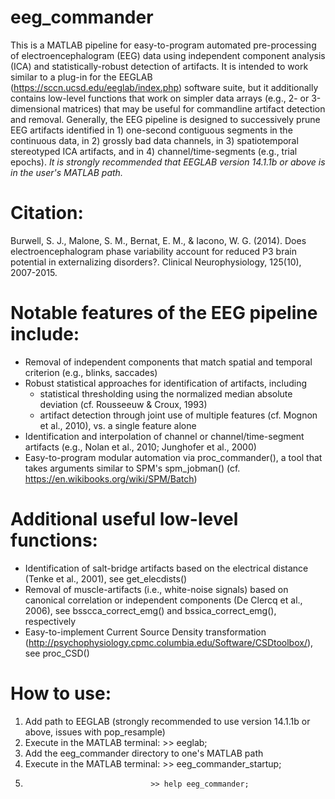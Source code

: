 # eeg_commander
This is a MATLAB pipeline for easy-to-program automated pre-processing of electroencephalogram (EEG) data using independent component analysis (ICA) and statistically-robust detection of artifacts. It is intended to work similar to a plug-in for the EEGLAB (https://sccn.ucsd.edu/eeglab/index.php) software suite, but it additionally contains low-level functions that work on simpler data arrays (e.g., 2- or 3-dimensional matrices) that may be useful for commandline artifact detection and removal. Generally, the EEG pipeline is designed to successively prune EEG artifacts identified in 1) one-second contiguous segments in the continuous data, in 2) grossly bad data channels, in 3) spatiotemporal stereotyped ICA artifacts, and in 4) channel/time-segments (e.g., trial epochs). _It is strongly recommended that EEGLAB *version 14.1.1b*  or above is in the user's MATLAB path._

# Citation:
Burwell, S. J., Malone, S. M., Bernat, E. M., & Iacono, W. G. (2014). Does electroencephalogram phase variability account for reduced P3 brain potential in externalizing disorders?. Clinical Neurophysiology, 125(10), 2007-2015.

# Notable features of the EEG pipeline include:
* Removal of independent components that match spatial and temporal criterion (e.g., blinks, saccades)
* Robust statistical approaches for identification of artifacts, including
    * statistical thresholding using the normalized median absolute deviation (cf. Rousseeuw & Croux, 1993)
    * artifact detection through joint use of multiple features (cf. Mognon et al., 2010), vs. a single feature alone
* Identification and interpolation of channel or channel/time-segment artifacts (e.g., Nolan et al., 2010; Junghofer et al., 2000)
* Easy-to-program modular automation via proc_commander(), a tool that takes arguments similar to SPM's spm_jobman() (cf. https://en.wikibooks.org/wiki/SPM/Batch)

# Additional useful low-level functions:
* Identification of salt-bridge artifacts based on the electrical distance (Tenke et al., 2001), see get_elecdists()
* Removal of muscle-artifacts (i.e., white-noise signals) based on canonical correlation or independent components (De Clercq et al., 2006), see bsscca_correct_emg() and bssica_correct_emg(), respectively
* Easy-to-implement Current Source Density transformation (http://psychophysiology.cpmc.columbia.edu/Software/CSDtoolbox/), see proc_CSD()

# How to use:
1. Add path to EEGLAB (strongly recommended to use version 14.1.1b or above, issues with pop_resample) 
2. Execute in the MATLAB terminal: >> eeglab; 
2. Add the eeg_commander directory to one's MATLAB path
3. Execute in the MATLAB terminal: >> eeg_commander_startup;
4.                                 >> help eeg_commander;
 
